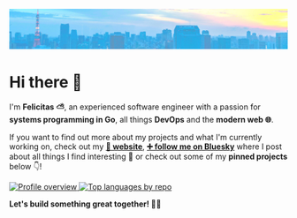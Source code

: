 ![Header of Tokyo with a blue tint](./docs/header.jpg)

# Hi there 👋

I'm **Felicitas ⛅**, an experienced software engineer with a passion for **systems programming in Go**, all things **DevOps** and the **modern web 🌐**.

If you want to find out more about my projects and what I'm currently working on, check out my **[🔗 website](https://felicitas.pojtinger.com/)**, **[➕ follow me on Bluesky](https://staging.bsky.app/)** where I post about all things I find interesting 🌌 or check out some of my **pinned projects** below 👇!

<a display="inline" target="_blank" href="http://github-profile-summary-cards.vercel.app/api/cards/profile-details?username=pojntfx&theme=github">
    <img alt="Profile overview" src="http://github-profile-summary-cards.vercel.app/api/cards/profile-details?username=pojntfx&theme=github" height="160">
</a>

<a display="inline" target="_blank" href="http://github-profile-summary-cards.vercel.app/api/cards/repos-per-language?username=pojntfx&theme=github">
    <img alt="Top languages by repo" src="http://github-profile-summary-cards.vercel.app/api/cards/repos-per-language?username=pojntfx&theme=github" height="160">
</a>

**Let's build something great together! 👩‍🚀**
